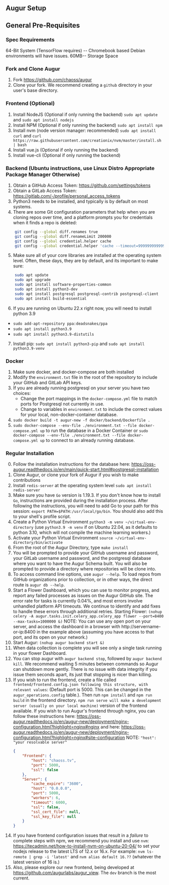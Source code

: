 ## Augur Setup

## General Pre-Requisites

### Spec Requirements
64-Bit System (TensorFlow requires) -- Chromebook based Debian environments will have issues.
60MB-- Storage Space

### Fork and Clone Augur
1. Fork https://github.com/chaoss/augur 
2. Clone your fork. We recommend creating a `github` directory in your user's base directory. 

### Frontend (Optional)
1. Install NodeJS (Optional if only running the backend) `sudo apt update` and `sudo apt install nodejs`
2. Install NPM (Optional if only running the backend) `sudo apt install npm` 
3. Install nvm (node version manager: recommended) `sudo apt install curl` and `curl https://raw.githubusercontent.com/creationix/nvm/master/install.sh | bash`
3. Install vue.js (Optional if only running the backend) 
4. Install vue-cli (Optional if only running the backend)

### Backend (Ubuntu instructions, use Linux Distro Appropriate Package Manager Otherwise)
1. Obtain a GitHub Access Token: https://github.com/settings/tokens
2. Obtain a GitLab Access Token: https://gitlab.com/-/profile/personal_access_tokens
3. Python3 needs to be installed, and typically is by default on most systems. 
4. There are some Git configuration parameters that help when you are cloning repos over time, and a platform prompts you for credentials when it finds a repo is deleted:
```bash 
    git config --global diff.renames true
    git config --global diff.renameLimit 200000
    git config --global credential.helper cache
    git config --global credential.helper 'cache --timeout=9999999999999'
```
5. Make sure all of your core libraries are installed at the operating system level. Often, these days, they are by default, and its important to make sure: 
```bash
    sudo apt update
    sudo apt upgrade
    sudo apt install software-properties-common
    sudo apt install python3-dev
    sudo apt install postgresql postgresql-contrib postgresql-client
    sudo apt install build-essential
```
6. If you are running on Ubuntu 22.x right now, you will need to install python 3.9
  - `sudo add-apt-repository ppa:deadsnakes/ppa`
  - `sudo apt install python3.9`
  - `sudo apt install python3.9-distutils`
7. Install pip: `sudo apt install python3-pip` and `sudo apt install python3.9-venv`

### Docker
1. Make sure docker, and docker-compose are both installed
2. Modify the `environment.txt` file in the root of the repository to include your GitHub and GitLab API keys.
3. If you are already running postgresql on your server you have two choices: 
   - Change the port mappings in the `docker-compose.yml` file to match ports for Postgresql not currently in use.
   - Change to variables in `environment.txt` to include the correct values for your local, non-docker-container database.
4. `sudo docker build -t augur-new -f docker/backend/Dockerfile .`
5. `sudo docker-compose --env-file ./environment.txt --file docker-compose.yml up` to run the database in a Docker Container or 
   `sudo docker-compose --env-file ./environment.txt --file docker-compose.yml up` to connect to an already running database. 

### Regular Installation
0. Follow the installation instructions for the database here: https://oss-augur.readthedocs.io/en/main/quick-start.html#postgresql-installation
1. Clone Augur, or clone your fork of Augur if you wish to make contributions
2. Install `redis-server` at the operating system level `sudo apt install redis-server`
3. Make sure you have `Go` version is 1.19.3. If you don't know how to install `Go`, instructions are provided during the installation process. After following the instructions, you will need to add Go to your path for this session: `export PATH=$PATH:/usr/local/go/bin`. You should also add this to your shell's profile script.
4. Create a Python Virtual Environment `python3 -m venv ~/virtual-env-directory` (use `python3.9 -m venv` if on Ubuntu 22.04, as it defaults to python 3.10, which will not compile the machine learning workers.)
5. Activate your Python Virtual Environment `source ~/virtual-env-directory/bin/activate`
6. From the root of the Augur Directory, type `make install`
7. You will be prompted to provide your GitHub username and password, your GitLab username and password, and the postgresql database where you want to have the Augur Schema built. You will also be prompted to provide a directory where repositories will be clone into. 
8. To access command line options, use `augur --help`. To load repos from GitHub organizations prior to collection, or in other ways, the direct route is `augur db --help`. 
9. Start a Flower Dashboard, which you can use to monitor progress, and report any failed processes as issues on the Augur GitHub site. The error rate for tasks is currently 0.04%, and most errors involve unhandled platform API timeouts. We continue to identify and add fixes to handle these errors through additional retries. Starting Flower: `(nohup celery -A augur.tasks.init.celery_app.celery_app flower --port=8400 --max-tasks=1000000 &)` NOTE: You can use any open port on your server, and access the dashboard in a browser with http://servername-or-ip:8400 in the example above (assuming you have access to that port, and its open on your network.)
10. Start Augur: `(nohup augur backend start &)`
11. When data collection is complete you will see only a single task running in your flower Dashboard.
12. You can stop augur with `augur backend stop`, followed by `augur backend kill`. We recommend waiting 5 minutes between commands so Augur can shutdown more gently. There is no issue with data integrity if you issue them seconds apart, its just that stopping is nicer than killing. 
13. If you wish to run the frontend, create a file called `frontend/frontend.config.json following this structure, with relevant values`: (Default port is 5000. This can be changed in the `augur_operations.config` table.). Then run `npm install` and `npm run build` in the frontend directory. `npm run serve will make a development server (usually on your local machine)` version of the frontend available. If you wish to run Augur's frontend through nginx, you can follow these instructions here: https://oss-augur.readthedocs.io/en/augur-new/deployment/nginx-configuration.html?highlight=nginx#nginx and here: https://oss-augur.readthedocs.io/en/augur-new/deployment/nginx-configuration.html?highlight=nginx#site-configuration 
NOTE: `"host": "your resolvable server"`
    ```json
    {
        "Frontend": {
            "host": "chaoss.tv",
            "port": 5000,
            "ssl": false
        },
        "Server": {
            "cache_expire": "3600",
            "host": "0.0.0.0",
            "port": 5000,
            "workers": 6,
            "timeout": 6000,
            "ssl": false,
            "ssl_cert_file": null,
            "ssl_key_file": null
        }
    }
    ```
14. If you have frontend configuration issues that result in a *failure* to complete steps with npm, we recommend you install and use `nvm`: https://tecadmin.net/how-to-install-nvm-on-ubuntu-20-04/ to set your nodejs release to the latest LTS of 12.x or 16.x. For example: `nvm ls-remote | grep -i 'latest'` and `nvm alias default 16.??` (whatever the latest version of 16 is.)
15. Also, please explore our new frontend, being developed at https://github.com/augurlabs/augur_view. The `dev` branch is the most current. 
